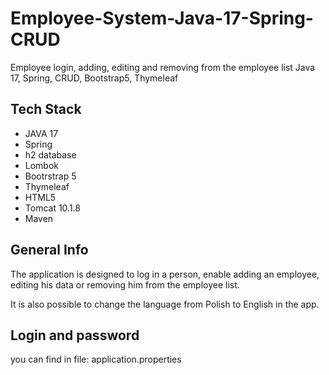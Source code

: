 # Employee-System-Java-17-Spring-CRUD
Employee login, adding, editing and removing from the employee list Java 17, Spring, CRUD, Bootstrap5, Thymeleaf

## Tech Stack
* JAVA 17
* Spring
* h2 database
* Lombok
* Bootrstrap 5
* Thymeleaf
* HTML5
* Tomcat 10.1.8
* Maven

## General Info
The application is designed to log in a person, enable adding an employee, editing his data or removing him from the employee list.

It is also possible to change the language from Polish to English in the app.

## Login and password
you can find in file: application.properties


